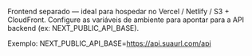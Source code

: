 Frontend separado — ideal para hospedar no Vercel / Netlify / S3 + CloudFront.
Configure as variáveis de ambiente para apontar para a API backend (ex: NEXT_PUBLIC_API_BASE).

Exemplo:
  NEXT_PUBLIC_API_BASE=https://api.suaurl.com/api
